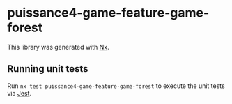 # puissance4-game-feature-game-forest

This library was generated with [Nx](https://nx.dev).

## Running unit tests

Run `nx test puissance4-game-feature-game-forest` to execute the unit tests via [Jest](https://jestjs.io).
